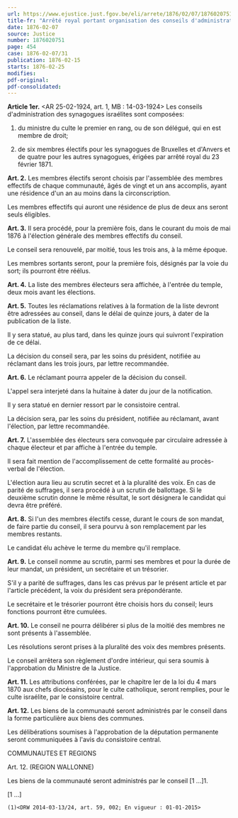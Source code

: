 ```yaml
---
url: https://www.ejustice.just.fgov.be/eli/arrete/1876/02/07/1876020751/justel
title-fr: "Arrêté royal portant organisation des conseils d'administration près les synagogues du culte israélite. (NOTE : Abrogé pour la Communauté flamande pour les matières réglées par AGF 2004-05-07/04; voir art. 275, 8°; En vigueur : 01-03-2005) (NOTE : Consultation des versions antérieures à partir du 04-04-2014 et mise à jour au 04-04-2014)"
date: 1876-02-07
source: Justice
number: 1876020751
page: 454
case: 1876-02-07/31
publication: 1876-02-15
starts: 1876-02-25
modifies:
pdf-original:
pdf-consolidated:
---
```


**Article 1er.** <AR 25-02-1924, art. 1, MB : 14-03-1924> Les conseils d'administration des synagogues israélites sont composées:

1. du ministre du culte le premier en rang, ou de son délégué, qui en est membre de droit;

2. de six membres électifs pour les synagogues de Bruxelles et d'Anvers et de quatre pour les autres synagogues, érigées par arrêté royal du 23 février 1871.

**Art. 2.** Les membres électifs seront choisis par l'assemblée des membres effectifs de chaque communauté, âgés de vingt et un ans accomplis, ayant une résidence d'un an au moins dans la circonscription.

Les membres effectifs qui auront une résidence de plus de deux ans seront seuls éligibles.

**Art. 3.** Il sera procédé, pour la première fois, dans le courant du mois de mai 1876 à l'élection générale des membres effectifs du conseil.

Le conseil sera renouvelé, par moitié, tous les trois ans, à la même époque.

Les membres sortants seront, pour la première fois, désignés par la voie du sort; ils pourront être réélus.

**Art. 4.** La liste des membres électeurs sera affichée, à l'entrée du temple, deux mois avant les élections.

**Art. 5.** Toutes les réclamations relatives à la formation de la liste devront être adressées au conseil, dans le délai de quinze jours, à dater de la publication de la liste.

Il y sera statué, au plus tard, dans les quinze jours qui suivront l'expiration de ce délai.

La décision du conseil sera, par les soins du président, notifiée au réclamant dans les trois jours, par lettre recommandée.

**Art. 6.** Le réclamant pourra appeler de la décision du conseil.

L'appel sera interjeté dans la huitaine à dater du jour de la notification.

Il y sera statué en dernier ressort par le consistoire central.

La décision sera, par les soins du président, notifiée au réclamant, avant l'élection, par lettre recommandée.

**Art. 7.** L'assemblée des électeurs sera convoquée par circulaire adressée à chaque électeur et par affiche à l'entrée du temple.

Il sera fait mention de l'accomplissement de cette formalité au procès-verbal de l'élection.

L'élection aura lieu au scrutin secret et à la pluralité des voix. En cas de parité de suffrages, il sera procédé à un scrutin de ballottage. Si le deuxième scrutin donne le même résultat, le sort désignera le candidat qui devra être préféré.

**Art. 8.** Si l'un des membres électifs cesse, durant le cours de son mandat, de faire partie du conseil, il sera pourvu à son remplacement par les membres restants.

Le candidat élu achève le terme du membre qu'il remplace.

**Art. 9.** Le conseil nomme au scrutin, parmi ses membres et pour la durée de leur mandat, un président, un secrétaire et un trésorier.

S'il y a parité de suffrages, dans les cas prévus par le présent article et par l'article précédent, la voix du président sera prépondérante.

Le secrétaire et le trésorier pourront être choisis hors du conseil; leurs fonctions pourront être cumulées.

**Art. 10.** Le conseil ne pourra délibérer si plus de la moitié des membres ne sont présents à l'assemblée.

Les résolutions seront prises à la pluralité des voix des membres présents.

Le conseil arrêtera son règlement d'ordre intérieur, qui sera soumis à l'approbation du Ministre de la Justice.

**Art. 11.** Les attributions conférées, par le chapitre Ier de la loi du 4 mars 1870 aux chefs diocésains, pour le culte catholique, seront remplies, pour le culte israélite, par le consistoire central.

**Art. 12.** Les biens de la communauté seront administrés par le conseil dans la forme particulière aux biens des communes.

Les délibérations soumises à l'approbation de la députation permanente seront communiquées à l'avis du consistoire central.

COMMUNAUTES ET REGIONS

Art. 12. (REGION WALLONNE)

Les biens de la communauté seront administrés par le conseil [1 ...]1.

[1 ...]



`(1)<DRW 2014-03-13/24, art. 59, 002; En vigueur : 01-01-2015>`
